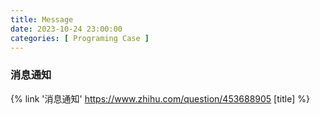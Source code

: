 ```yaml
---
title: Message
date: 2023-10-24 23:00:00
categories: [ Programing Case ]
---
```


### 消息通知

{% link '消息通知' https://www.zhihu.com/question/453688905 [title] %}